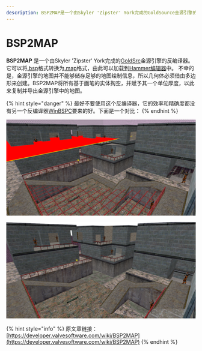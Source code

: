 ```yaml
---
description: BSP2MAP是一个由Skyler 'Zipster' York完成的GoldSource金源引擎的反编译器
---
```


# BSP2MAP

**BSP2MAP** 是一个由Skyler 'Zipster' York完成的[GoldSrc](https://developer.valvesoftware.com/wiki/GoldSrc)金源引擎的反编译器。它可以将[.bsp](https://developer.valvesoftware.com/wiki/BSP)格式转换为[.map](https://developer.valvesoftware.com/wiki/BSP)格式，由此可以加载到[Hammer编辑器](https://developer.valvesoftware.com/wiki/Hammer_Editor)中。 不幸的是，金源引擎的地图并不能够储存足够的地图绘制信息，所以几何体必须借由多边形来创建。BSP2MAP将所有基于画笔的实体掏空，并赋予其一个单位厚度，以此来复制并导出金源引擎中的地图。

{% hint style="danger" %}
最好不要使用这个反编译器，它的效率和精确度都没有另一个反编译器[WinBSPC](https://developer.valvesoftware.com/wiki/WinBSPC)要来的好。下面是一个对比：
{% endhint %}

![BSP2MAP &#x5C1D;&#x8BD5;&#x53CD;&#x7F16;&#x8BD1;&#x7684; HL crossfire.](../../../../../.gitbook/assets/crossfire_bsp2map.png)

![WinBSPC&apos;s &#x5C1D;&#x8BD5;&#x53CD;&#x7F16;&#x8BD1;&#x7684; HL crossfire.](../../../../../.gitbook/assets/crossfire_winbspc.png)

{% hint style="info" %}
原文章链接： [https://developer.valvesoftware.com/wiki/BSP2MAP](https://developer.valvesoftware.com/wiki/BSP2MAP)
{% endhint %}

